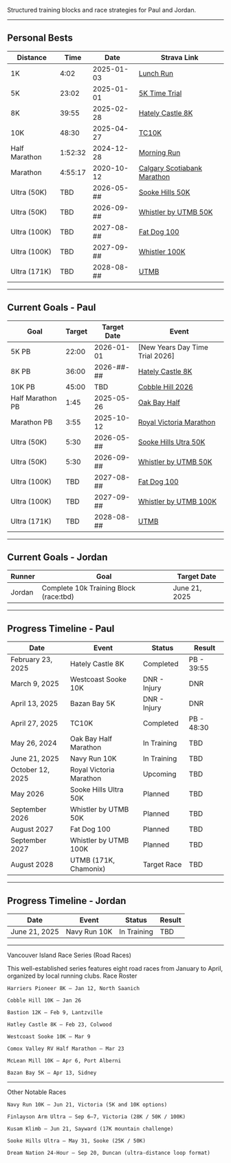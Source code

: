 Structured training blocks and race strategies for Paul and Jordan.

---

## Personal Bests

| Distance               | Time     | Date        | Strava Link                                                                  |
|------------------------|----------|-------------|------------------------------------------------------------------------------|
| 1K                     | 4:02     | 2025-01-03  | [Lunch Run](https://www.strava.com/activities/13258364189)                   |
| 5K                     | 23:02    | 2025-01-01  | [5K Time Trial](https://www.strava.com/activities/13241728533)               |
| 8K                     | 39:55    | 2025-02-28  | [Hately Castle 8K](https://www.strava.com/activities/13708550716)            |
| 10K                    | 48:30    | 2025-04-27  | [TC10K](https://www.strava.com/activities/14303960743)                       |
| Half Marathon          | 1:52:32  | 2024-12-28  | [Morning Run](https://www.strava.com/activities/13211252057)                 |
| Marathon               | 4:55:17  | 2020-10-12  | [Calgary Scotiabank Marathon](https://www.strava.com/activities/3786964516)  |
| Ultra (50K)            | TBD      | 2026-05-##  | [Sooke Hills 50K](https://www.sookehillsrunning.com/50km)                    |
| Ultra (50K)            | TBD      | 2026-09-##  | [Whistler by UTMB 50K](https://whistler.utmb.world/races/50K)                |
| Ultra (100K)           | TBD      | 2027-08-##  | [Fat Dog 100](https://www.fatdog120.ca/)                                     |
| Ultra (100K)           | TBD      | 2027-09-##  | [Whistler 100K](https://whistler.utmb.world/races/100K)                      |
| Ultra (171K)           | TBD      | 2028-08-##  | [UTMB](https://montblanc.utmb.world/races/utmb)                              |


---

## Current Goals - Paul

| Goal                  | Target   | Target Date | Event                                                                                             |
|-----------------------|----------|-------------|---------------------------------------------------------------------------------------------------|
| 5K PB                 | 22:00    | 2026-01-01  | [New Years Day Time Trial 2026]                                                                   |
| 8K PB                 | 36:00    | 2026-##-##  | [Hately Castle 8K](https://raceroster.com/events/2025/95678/hatley-castle-8k)                     |
| 10K PB                | 45:00    | TBD         | [Cobble Hill 2026](https://raceroster.com/events/2025/95562/cobble-hill-10k-bc-10k-championships) |
| Half Marathon PB      | 1:45     | 2025-05-26  | [Oak Bay Half](https://oakbayhalf.com/)                                                           |
| Marathon PB           | 3:55     | 2025-10-12  | [Royal Victoria Marathon](https://www.runvictoriamarathon.com/)                                   |
| Ultra (50K)           | 5:30     | 2026-05-##  | [Sooke Hills Utra 50K](https://www.sookehillsrunning.com/50km)                                    |
| Ultra (50K)           | 5:30     | 2026-09-##  | [Whistler by UTMB 50K](https://whistler.utmb.world/races/50K)                                     |
| Ultra (100K)          | TBD      | 2027-08-##  | [Fat Dog 100](https://www.fatdog120.ca/)                                                          |
| Ultra (100K)          | TBD      | 2027-09-##  | [Whistler by UTMB 100K](https://whistler.utmb.world/races/100K)                                   |
| Ultra (171K)          | TBD      | 2028-08-##  | [UTMB](https://montblanc.utmb.world/races/utmb)                                                   |


---

## Current Goals - Jordan

| Runner  | Goal                                    | Target Date         |
|---------|-----------------------------------------|---------------------|
| Jordan  | Complete 10k Training Block (race:tbd)  | June 21, 2025       |

---

## Progress Timeline - Paul

| Date              | Event                         | Status          | Result       |
|-------------------|-------------------------------|-----------------|--------------|
| February 23, 2025 | Hately Castle 8K              | Completed       | PB - 39:55   |
| March 9, 2025     | Westcoast Sooke 10K           | DNR - Injury    | DNR          |
| April 13, 2025    | Bazan Bay 5K                  | DNR - Injury    | DNR          |
| April 27, 2025    | TC10K                         | Completed       | PB - 48:30   |
| May 26, 2024      | Oak Bay Half Marathon         | In Training     | TBD          |
| June 21, 2025     | Navy Run 10K                  | In Training     | TBD          |
| October 12, 2025  | Royal Victoria Marathon       | Upcoming        | TBD          |
| May 2026          | Sooke Hills Ultra 50K         | Planned         | TBD          |
| September 2026    | Whistler by UTMB 50K          | Planned         | TBD          |
| August 2027       | Fat Dog 100                   | Planned         | TBD          |
| September 2027    | Whistler by UTMB 100K         | Planned         | TBD          |
| August 2028       | UTMB (171K, Chamonix)         | Target Race     | TBD          |


---

## Progress Timeline - Jordan

| Date              | Event                         | Status       | Result       |
|-------------------|-------------------------------|--------------|--------------|
| June 21, 2025     | Navy Run 10K                  | In Training  | TBD          |

---



Vancouver Island Race Series (Road Races)

This well-established series features eight road races from January to April, organized by local running clubs.​
Race Roster

    Harriers Pioneer 8K – Jan 12, North Saanich

    Cobble Hill 10K – Jan 26

    Bastion 12K – Feb 9, Lantzville

    Hatley Castle 8K – Feb 23, Colwood

    Westcoast Sooke 10K – Mar 9

    Comox Valley RV Half Marathon – Mar 23

    McLean Mill 10K – Apr 6, Port Alberni

    Bazan Bay 5K – Apr 13, Sidney​


---

Other Notable Races

    Navy Run 10K – Jun 21, Victoria (5K and 10K options)

    Finlayson Arm Ultra – Sep 6–7, Victoria (28K / 50K / 100K)

    Kusam Klimb – Jun 21, Sayward (17K mountain challenge)

    Sooke Hills Ultra – May 31, Sooke (25K / 50K)

    Dream Nation 24-Hour – Sep 20, Duncan (ultra-distance loop format)​
